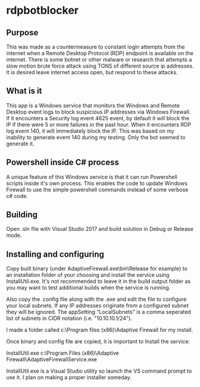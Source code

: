 # rdpbotblocker

## Purpose
This was made as a countermeasure to constant login attempts from the internet when a Remote Desktop Protocol (RDP) endpoint is available on the internet.  There is some botnet or other malware or research that attempts a slow motion brute force attack using TONS of different source ip addresses. It is desired leave internet access open, but respond to these attacks.

## What is it
This app is a Windows service that monitors the Windows and Remote Desktop event logs to block suspicious IP addresses via Windows Firewall.  If it encounters a Security log event 4625 event, by default it will block the IP if there were 5 or more failures in the past hour. When it encounters RDP log event 140, it will immediately block the IP.  This was based on my inability to generate event 140 during my testing. Only the bot seemed to generate it. 

## Powershell inside C# process
A unique feature of this Windows service is that it can run Powershell scripts inside it's own process.  This enables the code to update Windows Firewall to use the simple powershell commands instead of some verbose c# code.

## Building
Open .sln file with Visual Studio 2017 and build solution in Debug or Release mode.

## Installing and configuring
Copy built binary (under AdaptiveFirewall.exe\bin\Release for example) to an installation folder of your choosing and install the service using InstallUtil.exe. It's not recommended to leave it in the build output folder as you may want to test additional builds when the service is running. 

Also copy the .config file along with the .exe and edit the file to configure your local subnets. If any IP addresses originate from a configured subnet they will be ignored. The appSetting "LocalSubnets" is a comma seperated list of subnets in CIDR notation (i.e. "10.10.10.1/24").

I made a folder called c:\Program files (x86)\Adaptive Firewall for my install.

Once binary and config file are copied, it is important to Install the service:

InstallUtil.exe c:\Program Files (x86)\Adaptive Firewall\AdaptiveFirewallService.exe

InstallUtil.exe is a Visual Studio utility so launch the VS command prompt to use it.  I plan on making a proper installer someday.
